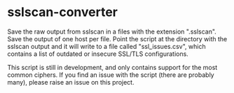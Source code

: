 # sslscan-converter
Save the raw output from sslscan in a files with the extension ".sslscan". Save the output of one host per file. Point the script at the directory with the sslscan output and it will write to a file called "ssl_issues.csv", which contains a list of outdated or insecure SSL/TLS configurations.

This script is still in development, and only contains support for the most common ciphers. If you find an issue with the script (there are probably many), please raise an issue on this project.
